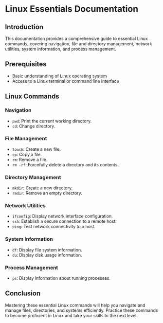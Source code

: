 # Linux Essentials Documentation

## Introduction

This documentation provides a comprehensive guide to essential Linux commands, covering navigation, file and directory management, network utilities, system information, and process management.

## Prerequisites

- Basic understanding of Linux operating system
- Access to a Linux terminal or command line interface

## Linux Commands

### Navigation

- `pwd`: Print the current working directory.
- `cd`: Change directory.

### File Management

- `touch`: Create a new file.
- `cp`: Copy a file.
- `rm`: Remove a file.
- `rm -rf`: Forcefully delete a directory and its contents.

### Directory Management

- `mkdir`: Create a new directory.
- `rmdir`: Remove an empty directory.

### Network Utilities

- `ifconfig`: Display network interface configuration.
- `ssh`: Establish a secure connection to a remote host.
- `ping`: Test network connectivity to a host.

### System Information

- `df`: Display file system information.
- `du`: Display disk usage information.

### Process Management

- `ps`: Display information about running processes.

## Conclusion

Mastering these essential Linux commands will help you navigate and manage files, directories, and systems efficiently. Practice these commands to become proficient in Linux and take your skills to the next level.
